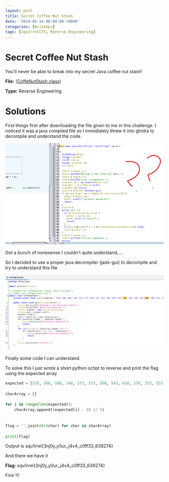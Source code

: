 ```yaml
---
layout: post
title: Secret Coffee Nut Stash
date: '2024-05-14 00:00:00 +0000'
categories: [WriteUps]
tags: [squ1rrelCTF, Reverse Engineering]  
---
```


# Secret Coffee Nut Stash

You'll never be able to break into my secret Java coffee nut stash!

**File:** ([CoffeNutStash.class](assets\img\SecretCoffeeNutSlash\CoffeNutStash.class))

**Type:** Reverse Engineering

# Solutions
First things first after downloading the file given to me in this challenge. I noticed it was a java compiled file so I immidiately threw it into ghidra to decompile and understand the code. 

![ghidra_screenshot](assets\img\SecretCoffeeNutSlash\ghidra_screenshot.png)

Got a bunch of nonesense I couldn't quite understand.....

So I decided to use a proper java decompiler (jadx-gui) to decompile and try to understand this file

![jadx-gui_screenshot](assets\img\SecretCoffeeNutSlash\jadx-gui_screenshot.png)

Finally some code I can understand.

To solve this I just wrote a short python sctipt to reverse and print the flag using the expected array


```python
expected = [578, 568, 588, 248, 573, 573, 508, 543, 618, 258, 553, 533, 243, 608, 478, 608, 243, 588, 573, 478, 533, 263, 593, 263, 478, 498, 243, 513, 513, 258, 258, 478, 273, 258, 288, 253, 278, 263, 628]

charArray = []

for i in range(len(expected)):
    charArray.append((expected[i] - 3) // 5)


flag = ''.join(chr(char) for char in charArray)

print(flag)
```

Output is squ1rrel{3nj0y_y0ur_j4v4_c0ff33_639274}

And there we have it 

**Flag:** squ1rrel{3nj0y_y0ur_j4v4_c0ff33_639274}

Finir !!!
